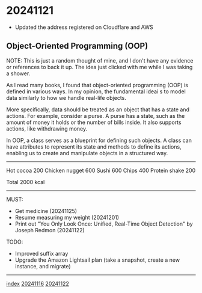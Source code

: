 <head><meta name="viewport" content="width=device-width, initial-scale=1.0, user-scalable=yes" /><meta charset="UTF-8"></head>

# 20241121

- Updated the address registered on Cloudflare and AWS

## Object-Oriented Programming (OOP)

NOTE: This is just a random thought of mine, and I don't have any evidence or references to back it up. The idea just clicked with me while I was taking a shower.

As I read many books, I found that object-oriented programming (OOP) is defined in various ways. In my opinion, the fundamental ideai s to model data similarly to how we handle real-life objects.

More specifically, data should be treated as an object that has a state and actions. For example, consider a purse. A purse has a state, such as the amount of money it holds or the number of bills inside. It also supports actions, like withdrawing money.

In OOP, a class serves as a blueprint for defining such objects. A class can have attributes to represent its state and methods to define its actions, enabling us to create and manipulate objects in a structured way.

---

Hot cocoa 200
Chicken nugget 600
Sushi 600
Chips 400
Protein shake 200

Total 2000 kcal

---

MUST:

- Get medicine (20241125)
- Resume measuring my weight (20241201)
- Print out "You Only Look Once: Unified, Real-Time Object Detection" by Joseph Redmon (20241122)

TODO:

- Improved suffix array
- Upgrade the Amazon Lightsail plan (take a snapshot, create a new instance, and migrate)

---

[index](../../index.html)
[20241116](20241116.html)
[20241122](20241122.html)
